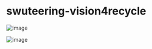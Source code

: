 # swuteering-vision4recycle

![image](https://github.com/user-attachments/assets/258c1090-51af-4d88-bab0-de742cb06aec)

![image](https://github.com/user-attachments/assets/a9e5c7b8-e18f-451b-ace8-a7894d8a9775)
